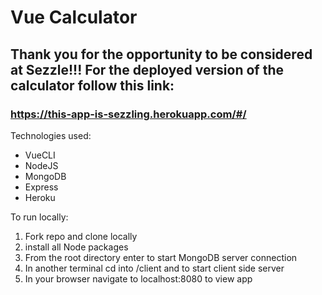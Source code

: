 # Vue Calculator

## Thank you for the opportunity to be considered at Sezzle!!! For the deployed version of the calculator follow this link:

### https://this-app-is-sezzling.herokuapp.com/#/

Technologies used:

- VueCLI
- NodeJS
- MongoDB
- Express
- Heroku

To run locally:

1. Fork repo and clone locally
2. install all Node packages
3. From the root directory enter <npm run start> to start MongoDB server connection
4. In another terminal cd into /client and <npm run serve> to start client side server
5. In your browser navigate to localhost:8080 to view app
